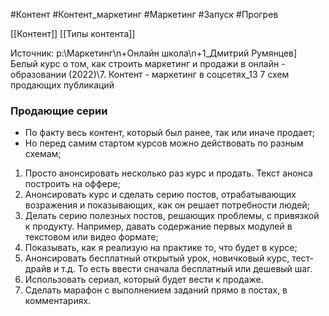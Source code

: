 #Контент #Контент_маркетинг #Маркетинг #Запуск #Прогрев 

[[Контент]]
[[Типы контента]]

Источник: p:\Маркетинг\n+Онлайн школа\n+1_Дмитрий Румянцев] Белый курс о том, как строить маркетинг и продажи в онлайн - образовании (2022)\7. Контент - маркетинг в соцсетях\_13 7 схем продающих публикаций
### Продающие серии
- По факту весь контент, который был ранее, так или иначе продает;
- Но перед самим стартом курсов можно действовать по разным схемам;
1. Просто анонсировать несколько раз курс и продать. Текст анонса построить на оффере;
2. Анонсировать курс и сделать серию постов, отрабатывающих возражения и показывающих, как он решает потребности людей;
3. Делать серию полезных постов, решающих проблемы, с привязкой к продукту. Например, давать содержание первых модулей в текстовом или видео формате;
4. Показывать, как я реализую на практике то, что будет в курсе;
5. Анонсировать бесплатный открытый урок, новичковый курс, тест-драйв и т.д. То есть ввести сначала бесплатный или дешевый шаг.
6. Использовать сериал, который будет вести к продаже.
7. Сделать марафон с выполнением заданий прямо в постах, в комментариях.